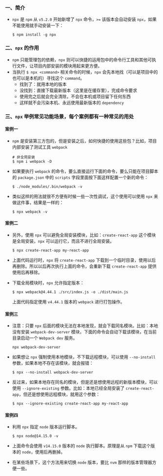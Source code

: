 ### 一、简介
- `npx` 是 `npm` 从 `v5.2.0` 开始新增了 `npx` 命令，`>=` 该版本会自动安装 `npx`，如果不能使用就手动安装一下：
    ```shell
    $ npm install -g npx
    ```

### 二、`npx` 的作用
- `npm` 只能管理包的依赖，`npx` 则可以快捷的运用包中的命令行工具和其他可执行文件，让项目内部安装的模块用起来更方便。
- 当执行 `$ npx <command>` 相关命令的时候，`npx` 会先本地找（可以是项目中的也可以是本机的）寻找这个 `command`。
    - 找到了：就用本地的版本
    - 没找到：直接下载最新版本（这里是在缓存里），完成命令要求
    - 使用完之后就会完全清除，不会在本机或项目留下任何东西
    - 这样就不会污染本机、永远使用最新版本的 `dependency`

### 三、`npx` 举例常见功能场景，每个案例都有一种常见的用处

#### 案例一
- `npm` 是安装第三方包的，但是安装之后，如何快捷的使用这些包？比如，项目内部安装了测试工具 `webpack`
    ```shell
    # 非全局安装
    $ npm i webpack -D
    ```

- 如果要执行 `webpack` 的命令，要么直接运行下面的命令，要么只能在项目脚本的 `package.json` 中的 `scripts` 字段里面按下面这样配置一个新的命令：
    ```shell
    $ ./node_modules/.bin/webpack -v
    ```

- 类似这样的用法就很不方便有时候一些一次性调试，这个使用可以使用 `npx` 来做这件事，结果是一样的：
    ```shell
    $ npx webpack -v
    ```

#### 案例二
- 另外，使用 `npx` 可以避免全局安装模块，比如：`create-react-app` 这个模块是全局安装，`npx` 可以运行它，而且不进行全局安装。
    ```shell
    $ npx create-react-app my-react-app
    ```

- 上面代码运行时，`npx` 将 `create-react-app` 下载到一个临时目录，使用以后再删除。所以以后再次执行上面的命令，会重新下载 `create-react-app` 提供使用后再移除。

- 下载全局模块时，`npx` 允许指定版本：
    ```shell
    $ npx webpack@4.44.1 ./src/index.js -o ./dist/main.js
    ```

    上面代码指定使用 `v4.44.1` 版本的 `webpack` 进行打包操作。

#### 案例三
- 注意：只要 `npx` 后面的模块无法在本地发现，就会下载同名模块。比如：本地没有安装 `webpack-dev-server` 模块，下面的命令会自动下载该模块，在当前目录启动一个 `Webpack dev` 服务。
    ```shell
    npx webpack-dev-server
    ```

- 如果想让 `npx` 强制使用本地模块，不下载远程模块，可以使用 `--no-install` 参数，如果本地不存在该模块，就会报错：
    ```shell
    $ npx --no-install webpack-dev-server
    ```

- 反过来，如果本地存在同名的模块，但是还是想使用远程的新版本模块，可以使用 `--ignore-existing` 参数。比如：本地已经全局安装了 `create-react-app`，但还是想使用远程模块，就用这个参数：
    ```
    $ npx --ignore-existing create-react-app my-react-app
    ```

#### 案例四
- 利用 `npx` 指定 `node` 版本运行脚本。
    ```
    $ npx node@14.15.0 -v
    ```

- 上面命令会使用 `v14.15.0` 版本的 `node` 执行脚本。原理是从 `npm` 下载这个版本的 `node`，使用后再删掉。

- 在某些场景下，这个方法用来切换 `node` 版本，要比 `nvm` 那样的版本管理器方便一些。
